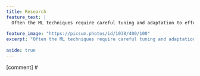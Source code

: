 ```yaml
---
title: Research
feature_text: |
  Often the ML techniques require careful tuning and adaptation to effectively address the specific problems economists are interested in.\
                                                                                                    -Susan Athey & Guido Imbens
feature_image: "https://picsum.photos/id/1038/400/100"
excerpt: "Often the ML techniques require careful tuning and adaptation to effectively address the specific problems economists are interested in\
                                                                                                    -Susan Athey & Guido Imbens"
aside: true
---
```


[comment] #

